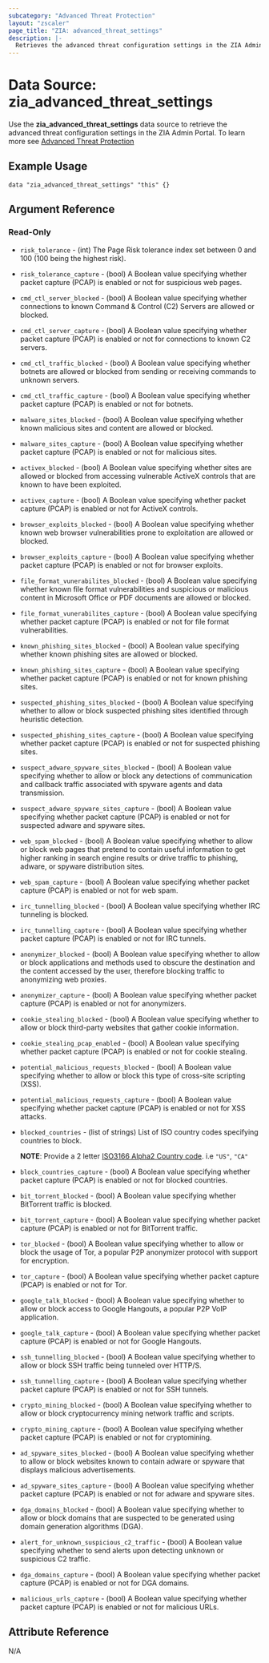 ```yaml
---
subcategory: "Advanced Threat Protection"
layout: "zscaler"
page_title: "ZIA: advanced_threat_settings"
description: |-
  Retrieves the advanced threat configuration settings in the ZIA Admin Portal
---
```


# Data Source: zia_advanced_threat_settings

Use the **zia_advanced_threat_settings** data source to retrieve the advanced threat configuration settings in the ZIA Admin Portal. To learn more see [Advanced Threat Protection](https://help.zscaler.com/unified/configuring-security-exceptions-advanced-threat-protection-policy)

## Example Usage

```hcl
data "zia_advanced_threat_settings" "this" {}
```

## Argument Reference

### Read-Only

* `risk_tolerance` - (int) The Page Risk tolerance index set between 0 and 100 (100 being the highest risk).
* `risk_tolerance_capture` - (bool) A Boolean value specifying whether packet capture (PCAP) is enabled or not for suspicious web pages.
* `cmd_ctl_server_blocked` - (bool) A Boolean value specifying whether connections to known Command & Control (C2) Servers are allowed or blocked.
* `cmd_ctl_server_capture` - (bool) A Boolean value specifying whether packet capture (PCAP) is enabled or not for connections to known C2 servers.
* `cmd_ctl_traffic_blocked` - (bool) A Boolean value specifying whether botnets are allowed or blocked from sending or receiving commands to unknown servers.
* `cmd_ctl_traffic_capture` - (bool) A Boolean value specifying whether packet capture (PCAP) is enabled or not for botnets.
* `malware_sites_blocked` - (bool) A Boolean value specifying whether known malicious sites and content are allowed or blocked.
* `malware_sites_capture` - (bool) A Boolean value specifying whether packet capture (PCAP) is enabled or not for malicious sites.
* `activex_blocked` - (bool) A Boolean value specifying whether sites are allowed or blocked from accessing vulnerable ActiveX controls that are known to have been exploited.
* `activex_capture` - (bool) A Boolean value specifying whether packet capture (PCAP) is enabled or not for ActiveX controls.
* `browser_exploits_blocked` - (bool) A Boolean value specifying whether known web browser vulnerabilities prone to exploitation are allowed or blocked.
* `browser_exploits_capture` - (bool) A Boolean value specifying whether packet capture (PCAP) is enabled or not for browser exploits.
* `file_format_vunerabilites_blocked` - (bool) A Boolean value specifying whether known file format vulnerabilities and suspicious or malicious content in Microsoft Office or PDF documents are allowed or blocked.
* `file_format_vunerabilites_capture` - (bool) A Boolean value specifying whether packet capture (PCAP) is enabled or not for file format vulnerabilities.
* `known_phishing_sites_blocked` - (bool) A Boolean value specifying whether known phishing sites are allowed or blocked.
* `known_phishing_sites_capture` - (bool) A Boolean value specifying whether packet capture (PCAP) is enabled or not for known phishing sites.
* `suspected_phishing_sites_blocked` - (bool) A Boolean value specifying whether to allow or block suspected phishing sites identified through heuristic detection.
* `suspected_phishing_sites_capture` - (bool) A Boolean value specifying whether packet capture (PCAP) is enabled or not for suspected phishing sites.
* `suspect_adware_spyware_sites_blocked` - (bool) A Boolean value specifying whether to allow or block any detections of communication and callback traffic associated with spyware agents and data transmission.
* `suspect_adware_spyware_sites_capture` - (bool) A Boolean value specifying whether packet capture (PCAP) is enabled or not for suspected adware and spyware sites.
* `web_spam_blocked` - (bool) A Boolean value specifying whether to allow or block web pages that pretend to contain useful information to get higher ranking in search engine results or drive traffic to phishing, adware, or spyware distribution sites.
* `web_spam_capture` - (bool) A Boolean value specifying whether packet capture (PCAP) is enabled or not for web spam.
* `irc_tunnelling_blocked` - (bool) A Boolean value specifying whether IRC tunneling is blocked.
* `irc_tunnelling_capture` - (bool) A Boolean value specifying whether packet capture (PCAP) is enabled or not for IRC tunnels.
* `anonymizer_blocked` - (bool) A Boolean value specifying whether to allow or block applications and methods used to obscure the destination and the content accessed by the user, therefore blocking traffic to anonymizing web proxies.
* `anonymizer_capture` - (bool) A Boolean value specifying whether packet capture (PCAP) is enabled or not for anonymizers.
* `cookie_stealing_blocked` - (bool) A Boolean value specifying whether to allow or block third-party websites that gather cookie information.
* `cookie_stealing_pcap_enabled` - (bool) A Boolean value specifying whether packet capture (PCAP) is enabled or not for cookie stealing.
* `potential_malicious_requests_blocked` - (bool) A Boolean value specifying whether to allow or block this type of cross-site scripting (XSS).
* `potential_malicious_requests_capture` - (bool) A Boolean value specifying whether packet capture (PCAP) is enabled or not for XSS attacks.
* `blocked_countries` - (list of strings) List of ISO country codes specifying countries to block.

    **NOTE**: Provide a 2 letter [ISO3166 Alpha2 Country code](https://en.wikipedia.org/wiki/List_of_ISO_3166_country_codes). i.e ``"US"``, ``"CA"``

* `block_countries_capture` - (bool) A Boolean value specifying whether packet capture (PCAP) is enabled or not for blocked countries.
* `bit_torrent_blocked` - (bool) A Boolean value specifying whether BitTorrent traffic is blocked.
* `bit_torrent_capture` - (bool) A Boolean value specifying whether packet capture (PCAP) is enabled or not for BitTorrent traffic.
* `tor_blocked` - (bool) A Boolean value specifying whether to allow or block the usage of Tor, a popular P2P anonymizer protocol with support for encryption.
* `tor_capture` - (bool) A Boolean value specifying whether packet capture (PCAP) is enabled or not for Tor.
* `google_talk_blocked` - (bool) A Boolean value specifying whether to allow or block access to Google Hangouts, a popular P2P VoIP application.
* `google_talk_capture` - (bool) A Boolean value specifying whether packet capture (PCAP) is enabled or not for Google Hangouts.
* `ssh_tunnelling_blocked` - (bool) A Boolean value specifying whether to allow or block SSH traffic being tunneled over HTTP/S.
* `ssh_tunnelling_capture` - (bool) A Boolean value specifying whether packet capture (PCAP) is enabled or not for SSH tunnels.
* `crypto_mining_blocked` - (bool) A Boolean value specifying whether to allow or block cryptocurrency mining network traffic and scripts.
* `crypto_mining_capture` - (bool) A Boolean value specifying whether packet capture (PCAP) is enabled or not for cryptomining.
* `ad_spyware_sites_blocked` - (bool) A Boolean value specifying whether to allow or block websites known to contain adware or spyware that displays malicious advertisements.
* `ad_spyware_sites_capture` - (bool) A Boolean value specifying whether packet capture (PCAP) is enabled or not for adware and spyware sites.
* `dga_domains_blocked` - (bool) A Boolean value specifying whether to allow or block domains that are suspected to be generated using domain generation algorithms (DGA).
* `alert_for_unknown_suspicious_c2_traffic` - (bool) A Boolean value specifying whether to send alerts upon detecting unknown or suspicious C2 traffic.
* `dga_domains_capture` - (bool) A Boolean value specifying whether packet capture (PCAP) is enabled or not for DGA domains.
* `malicious_urls_capture` - (bool) A Boolean value specifying whether packet capture (PCAP) is enabled or not for malicious URLs.

## Attribute Reference

N/A
